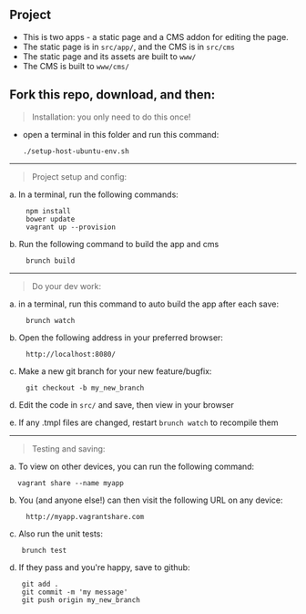 Project
-------------

* This is two apps - a static page and a CMS addon for editing the page.
* The static page is in `src/app/`, and the CMS is in `src/cms`
* The static page and its assets are built to `www/`
* The CMS is built to `www/cms/`

Fork this repo, download, and then:
-------------

> Installation: you only need to do this once!

  - open a terminal in this folder and run this command:

        ./setup-host-ubuntu-env.sh

-------------

> Project setup and config:

  a. In a terminal, run the following commands:

        npm install
        bower update
        vagrant up --provision

  b. Run the following command to build the app and cms

        brunch build

-------------

> Do your dev work:

  a. in a terminal, run this command to auto build the app after each save:

        brunch watch

  b. Open the following address in your preferred browser:

        http://localhost:8080/

  c. Make a new git branch for your new feature/bugfix:

        git checkout -b my_new_branch

  d. Edit the code in `src/` and save, then view in your browser

  e. If any .tmpl files are changed, restart `brunch watch` to recompile them

-------------

> Testing and saving:
  
  a. To view on other devices, you can run the following command:

      vagrant share --name myapp

  b. You (and anyone else!) can then visit the following URL on any device:

        http://myapp.vagrantshare.com

  c. Also run the unit tests:

       brunch test

  d. If they pass and you're happy, save to github:

       git add .
       git commit -m 'my message'
       git push origin my_new_branch


